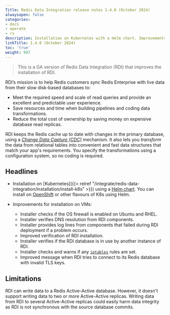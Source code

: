 ```yaml
---
Title: Redis Data Integration release notes 1.4.0 (October 2024)
alwaysopen: false
categories:
- docs
- operate
- rs
description: Installation on Kubernetes with a Helm chart. Improvements for installation on VMs.
linkTitle: 1.4.0 (October 2024)
toc: 'true'
weight: 997
---
```


> This is a GA version of Redis Data Integration (RDI) that improves the installation of RDI.

RDI’s mission is to help Redis customers sync Redis Enterprise with live data from their slow disk-based databases to:

- Meet the required speed and scale of read queries and provide an excellent and predictable user experience.
- Save resources and time when building pipelines and coding data transformations.
- Reduce the total cost of ownership by saving money on expensive database read replicas.

RDI keeps the Redis cache up to date with changes in the primary database, using a [_Change Data Capture (CDC)_](https://en.wikipedia.org/wiki/Change_data_capture) mechanism.
It also lets you _transform_ the data from relational tables into convenient and fast data structures that match your app's requirements. You specify the transformations using a configuration system, so no coding is required.

## Headlines

-   Installation on [Kubernetes]({{< relref "/integrate/redis-data-integration/installation/install-k8s" >}}) using a [Helm chart](https://helm.sh/docs/). You can install on [OpenShift](https://docs.openshift.com/) or other flavours of K8s using Helm.

- Improvements for installation on VMs:
	- Installer checks if the OS firewall is enabled on Ubuntu and RHEL.
	- Installer verifies DNS resolution from RDI components.
	- Installer provides log lines from components that failed during RDI deployment if a problem occurs.
	- Improved verification of RDI installation.
	- Installer verifies if the RDI database is in use by another instance of RDI.
	- Installer checks and warns if any [`iptables`](https://www.netfilter.org/projects/iptables/index.html) rules are set.
	- Improved message when RDI tries to connect to its Redis database with invalid TLS keys.

## Limitations

RDI can write data to a Redis Active-Active database. However, it doesn't support writing data to two or more Active-Active replicas. Writing data from RDI to several Active-Active replicas could easily harm data integrity as RDI is not synchronous with the source database commits.
